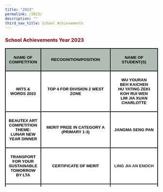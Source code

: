 ```yaml
---
title: "2023"
permalink: /2023/
description: ""
third_nav_title: School Achievements
---
```

<h3><strong><span style="color: #800000;">School Achievements Year 2023</span></strong></h3>

<table class="MsoNormalTable" style="width: 100%; border-collapse: collapse; border: none; height: 456px;" border="1" width="100%" cellspacing="0" cellpadding="0">
<tbody>
<tr style="mso-yfti-irow: 0; mso-yfti-firstrow: yes;">
<td style="width: 23.24%; border: 1.5pt solid black; background: #b2beb5; padding: 3.75pt 7.5pt; height: 12px;" width="23%">
<p class="MsoNormal" style="mso-margin-top-alt: auto; mso-margin-bottom-alt: auto; text-align: center; line-height: normal;" align="center"><strong><span style="font-size: 10.0pt; font-family: 'Arial',sans-serif; mso-fareast-font-family: 'Times New Roman'; color: black; mso-ansi-language: EN-US; mso-bidi-language: TA;">NAME OF COMPETITION</span></strong></p>
</td>
<td style="width: 45.75%; border-top: 1.5pt solid black; border-right: 1.5pt solid black; border-bottom: 1.5pt solid black; border-image: initial; border-left: none; background: #b2beb5; padding: 3.75pt 7.5pt; height: 12px;" width="44%">
<p class="MsoNormal" style="mso-margin-top-alt: auto; mso-margin-bottom-alt: auto; text-align: center; line-height: normal;" align="center"><strong><span style="font-size: 10.0pt; font-family: 'Arial',sans-serif; mso-fareast-font-family: 'Times New Roman'; color: black; mso-ansi-language: EN-US; mso-bidi-language: TA;">RECOGNITION/POSITION</span></strong></p>
</td>
<td style="width: 31.01%; border-top: 1.5pt solid black; border-right: 1.5pt solid black; border-bottom: 1.5pt solid black; border-image: initial; border-left: none; background: #b2beb5; padding: 3.75pt 7.5pt; height: 12px;" width="32%">
<p class="MsoNormal" style="mso-margin-top-alt: auto; mso-margin-bottom-alt: auto; text-align: center; line-height: normal;" align="center"><strong><span style="font-size: 10.0pt; font-family: 'Arial',sans-serif; mso-fareast-font-family: 'Times New Roman'; color: black; mso-ansi-language: EN-US; mso-bidi-language: TA;">NAME OF STUDENT(S)</span></strong></p>
</td>
</tr>
<tr style="mso-yfti-irow: 1;">
<td style="width: 23.24%; border-right: 1.5pt solid black; border-bottom: 1.5pt solid black; border-left: 1.5pt solid black; border-image: initial; border-top: none; background: white; padding: 3.75pt 7.5pt; height: 83px;" width="23%">
<p class="MsoNormal" style="mso-margin-top-alt: auto; mso-margin-bottom-alt: auto; text-align: center; line-height: normal;" align="center"><strong><span lang="EN-SG" style="font-size: 10.0pt; font-family: 'Arial',sans-serif; color: black;">WITS &amp; WORDS 2023</span></strong></p>
</td>
<td style="width: 45.75%; border-top: none; border-left: none; border-bottom: 1.5pt solid black; border-right: 1.5pt solid black; background: white; padding: 3.75pt 7.5pt; height: 83px;" width="44%">
<p class="MsoNormal" style="mso-margin-top-alt: auto; mso-margin-bottom-alt: auto; text-align: center; line-height: normal;" align="center"><strong><span lang="EN-SG" style="font-size: 10.0pt; font-family: 'Arial',sans-serif; color: black;">TOP 4 FOR DIVISION 2 WEST ZONE</span></strong></p>
</td>
<td style="width: 31.01%; border-top: none; border-left: none; border-bottom: 1.5pt solid black; border-right: 1.5pt solid black; background: white; padding: 3.75pt 7.5pt; height: 83px;" width="32%">
<p class="MsoNormal" style="mso-margin-top-alt: auto; mso-margin-bottom-alt: auto; text-align: center; line-height: normal;" align="center"><strong><span lang="EN-SG" style="font-size: 10.0pt; font-family: 'Arial',sans-serif; color: black;">WU YOURAN<br />BEH KAICHEN<br />HU YATING ZEKI<br />KOH RUI WEN<br />LIM JIA XUAN CHARLOTTE</span></strong></p>
</td>
</tr>
<tr style="mso-yfti-irow: 2;">
<td style="width: 23.24%; border-right: 1.5pt solid black; border-bottom: 1.5pt solid black; border-left: 1.5pt solid black; border-image: initial; border-top: none; background: white; padding: 3.75pt 7.5pt; height: 96px;" width="23%">
<p class="MsoNormal" style="mso-margin-top-alt: auto; mso-margin-bottom-alt: auto; text-align: center; line-height: normal;" align="center"><strong><span lang="EN-SG" style="font-size: 10.0pt; font-family: 'Arial',sans-serif; color: black;">BEAUTEX ART COMPETITION THEME: LUNAR NEW YEAR DINNER</span></strong></p>
</td>
<td style="width: 45.75%; border-top: none; border-left: none; border-bottom: 1.5pt solid black; border-right: 1.5pt solid black; background: white; padding: 3.75pt 7.5pt; height: 96px;" width="44%">
<p class="MsoNormal" style="mso-margin-top-alt: auto; mso-margin-bottom-alt: auto; text-align: center; line-height: normal;" align="center"><strong><span lang="EN-SG" style="font-size: 10.0pt; font-family: 'Arial',sans-serif; color: black;">MERIT PRIZE IN CATEGORY A (PRIMARY 1-3)</span></strong></p>
</td>
<td style="width: 31.01%; border-top: none; border-left: none; border-bottom: 1.5pt solid black; border-right: 1.5pt solid black; background: white; padding: 3.75pt 7.5pt; height: 96px;" width="32%">
<p class="MsoNormal" style="mso-margin-top-alt: auto; mso-margin-bottom-alt: auto; text-align: center; line-height: normal;" align="center"><strong><span lang="EN-SG" style="font-size: 10.0pt; font-family: 'Arial',sans-serif; color: black;">JANGMA SENG PAN</span></strong></p>
</td>
</tr>
<tr style="mso-yfti-irow: 3;">
<td style="width: 23.24%; border-right: 1.5pt solid black; border-bottom: 1.5pt solid black; border-left: 1.5pt solid black; border-image: initial; border-top: none; background: white; padding: 3.75pt 7.5pt; height: 79px;" width="23%">
<p class="MsoNormal" style="mso-margin-top-alt: auto; mso-margin-bottom-alt: auto; text-align: center; line-height: normal;" align="center"><strong><span lang="EN-SG" style="font-size: 10.0pt; font-family: 'Arial',sans-serif; color: black;">TRANSPORT FOR YOUR SUSTAINABLE TOMORROW BY LTA</span></strong></p>
</td>
<td style="width: 45.75%; border-top: none; border-left: none; border-bottom: 1.5pt solid black; border-right: 1.5pt solid black; background: white; padding: 3.75pt 7.5pt; height: 79px;" width="44%">
<p class="MsoNormal" style="mso-margin-top-alt: auto; mso-margin-bottom-alt: auto; text-align: center; line-height: normal;" align="center"><strong><span lang="EN-SG" style="font-size: 10.0pt; font-family: 'Arial',sans-serif; color: black;">CERTIFICATE OF MERIT</span></strong></p>
</td>
<td style="width: 31.01%; border-top: none; border-left: none; border-bottom: 1.5pt solid black; border-right: 1.5pt solid black; background: white; padding: 3.75pt 7.5pt; height: 79px;" width="32%">
<p class="MsoNormal" style="mso-margin-top-alt: auto; mso-margin-bottom-alt: auto; text-align: center; line-height: normal;" align="center"><strong><span lang="EN-SG" style="font-size: 10.0pt; font-family: 'Arial',sans-serif; color: #222222;">LING JIA AN ENOCH</span></strong></p>
</td>
</tr>
<tr style="mso-yfti-irow: 4;">
<td style="width: 23.24%; border-right: 1.5pt solid black; border-bottom: 1.5pt solid black; border-left: 1.5pt solid black; border-image: initial; border-top: none; background: white; padding: 3.75pt 7.5pt; height: 186px;" rowspan="3" width="23%">
<p class="MsoNormal" style="mso-margin-top-alt: auto; mso-margin-bottom-alt: auto; text-align: center; line-height: normal;" align="center"><strong><span lang="EN-SG" style="font-size: 10.0pt; font-family: 'Arial',sans-serif; color: #292929;">RECYCLING COMPETITION</span></strong></p>
</td>
<td style="width: 45.75%; border-top: none; border-left: none; border-bottom: 1.5pt solid black; border-right: 1.5pt solid black; background: white; padding: 3.75pt 7.5pt; height: 62px;" width="44%">
<p class="MsoNormal" style="mso-margin-top-alt: auto; mso-margin-bottom-alt: auto; text-align: center; line-height: normal;" align="center"><strong><span lang="EN-SG" style="font-size: 10.0pt; font-family: 'Arial',sans-serif; color: black;">1ST PLACE FOR MADE A DIFFERENE AWARD</span></strong></p>
</td>
<td style="width: 31.01%; border-top: none; border-left: none; border-bottom: 1.5pt solid black; border-right: 1.5pt solid black; background: white; padding: 3.75pt 7.5pt; height: 62px;" width="32%">
<p class="MsoNormal" style="mso-margin-top-alt: auto; mso-margin-bottom-alt: auto; text-align: center; line-height: normal;" align="center"><strong><span lang="EN-SG" style="font-size: 10.0pt; font-family: 'Arial',sans-serif; color: black;">NURFARAH ALEESHA BINTE MOHAMED AZMI</span></strong></p>
</td>
</tr>
<tr style="mso-yfti-irow: 5;">
<td style="width: 45.75%; border-top: none; border-left: none; border-bottom: 1.5pt solid black; border-right: 1.5pt solid black; background: white; padding: 3.75pt 7.5pt; height: 62px;" width="44%">
<p class="MsoNormal" style="mso-margin-top-alt: auto; mso-margin-bottom-alt: auto; text-align: center; line-height: normal;" align="center"><strong><span lang="EN-SG" style="font-size: 10.0pt; font-family: 'Arial',sans-serif; color: black;">1ST PLACE FOR BEST SUSTAINABLE MESSAGE AWARD</span></strong></p>
</td>
<td style="width: 31.01%; border-top: none; border-left: none; border-bottom: 1.5pt solid black; border-right: 1.5pt solid black; background: white; padding: 3.75pt 7.5pt; height: 62px;" width="32%">
<p class="MsoNormal" style="mso-margin-top-alt: auto; mso-margin-bottom-alt: auto; text-align: center; line-height: normal;" align="center"><strong><span lang="EN-SG" style="font-size: 10.0pt; font-family: 'Arial',sans-serif; color: black;">LUO ZI YANG ZACHARY</span></strong></p>
</td>
</tr>
<tr style="mso-yfti-irow: 6; mso-yfti-lastrow: yes;">
<td style="width: 45.75%; border-top: none; border-left: none; border-bottom: 1.5pt solid black; border-right: 1.5pt solid black; background: white; padding: 3.75pt 7.5pt; height: 62px;" width="44%">
<p class="MsoNormal" style="mso-margin-top-alt: auto; mso-margin-bottom-alt: auto; text-align: center; line-height: normal;" align="center"><strong><span lang="EN-SG" style="font-size: 10.0pt; font-family: 'Arial',sans-serif; color: black;">2ND PLACE FOR BEST SUSTAINABLE MESSAGE AWARD</span></strong></p>
</td>
<td style="width: 31.01%; border-top: none; border-left: none; border-bottom: 1.5pt solid black; border-right: 1.5pt solid black; background: white; padding: 3.75pt 7.5pt; height: 62px;" width="32%">
<p class="MsoNormal" style="mso-margin-top-alt: auto; mso-margin-bottom-alt: auto; text-align: center; line-height: normal;" align="center"><strong><span lang="EN-SG" style="font-size: 10.0pt; font-family: 'Arial',sans-serif; color: black;">NG YONG XUAN</span></strong></p>
</td>
</tr>
</tbody>
</table>